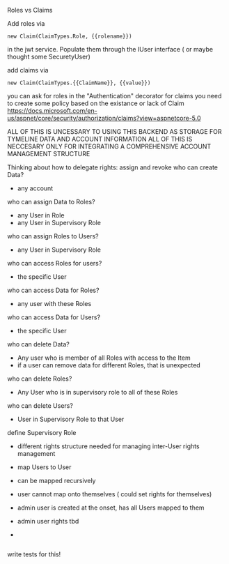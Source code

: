 Roles vs Claims


Add roles via

```
new Claim(ClaimTypes.Role, {{rolename}})
```

in the jwt service. Populate them through the IUser interface ( or maybe thought some SecuretyUser)

add claims via

```
new Claim(ClaimTypes.{{ClaimName}}, {{value}})
```

you can ask for roles in the "Authentication" decorator
for claims you need to create some policy based on the existance or lack of Claim
https://docs.microsoft.com/en-us/aspnet/core/security/authorization/claims?view=aspnetcore-5.0

ALL OF THIS IS UNCESSARY TO USING THIS BACKEND AS STORAGE FOR TYMELINE DATA AND ACCOUNT INFORMATION
ALL OF THIS IS NECCESARY ONLY FOR INTEGRATING A COMPREHENSIVE ACCOUNT MANAGEMENT STRUCTURE

Thinking about how to delegate rights:
assign and revoke
who can create Data?
- any account

who can assign Data to Roles?
- any User in Role
- any User in Supervisory Role

who can assign Roles to Users?
- any User in Supervisory Role

who can access Roles for users?
- the specific User

who can access Data for Roles?
- any user with these Roles

who can access Data for Users?
- the specific User

who can delete Data?
- Any user who is member of all Roles with access to the Item
- if a user can remove data for different Roles, that is unexpected

who can delete Roles?
- Any User who is in supervisory role to all of these Roles

who can delete Users?
- User in Supervisory Role to that User


define Supervisory Role
- different rights structure needed for managing inter-User rights management
- map Users to User
- can be mapped recursively
- user cannot map onto themselves ( could set rights for themselves)
- admin user is created at the onset, has all Users mapped to them
- admin user rights tbd

- 

```
``` 



write tests for this!